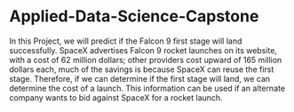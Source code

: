 # Applied-Data-Science-Capstone
 In this Project, we will predict if the Falcon 9 first stage will land 
successfully. SpaceX advertises Falcon 9 rocket launches on its website, 
with a cost of 62 million dollars; other providers cost upward of 165 
million dollars each, much of the savings is because SpaceX can reuse 
the first stage. Therefore, if we can determine if the first stage will land, 
we can determine the cost of a launch. This information can be used if 
an alternate company wants to bid against SpaceX for a rocket launch.
